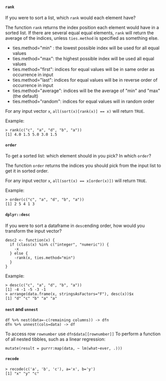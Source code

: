 #### `rank`
If you were to sort a list, which `rank` would each element have?

The function `rank` returns the index position each element would have in a sorted list. If there are several equal equal elements, `rank` will return the average of the indices, unless `ties.method` is specified as something else.

* ties.method="min" : the lowest possible index will be used for all equal values
* ties.method="max": the highest possible index will be used all equal values
* ties.method="first": indices for equal values will be in same order as occurrence in input
* ties.method="last": indices for equal values will be in reverse order of occurrence in input
* ties.method="average": indices will be the average of "min" and "max" (the default)
* ties.method="random": indices for equal values will in random order

For any input vector `x`, `all(sort(x)[rank(x)] == x)` will return `TRUE`.

Example:
```
> rank(c("c", "a", "d", "b", "a"))
[1] 4.0 1.5 5.0 3.0 1.5
``` 

#### `order`
To get a sorted list: which element should in you pick? In which `order`? 

The function `order` returns the indices you should pick from the input list to get it in sorted order.

For any input vector `x`, `all(sort(x) == x[order(x)])` will return `TRUE`.

Example:
```
> order(c("c", "a", "d", "b", "a"))
[1] 2 5 4 1 3
```

#### `dplyr::desc`
If you were to sort a dataframe in `desc`ending order, how would you transform the input vector?
```
desc2 <- function(x) { 
  if (class(x) %in% c("integer", "numeric")) {
    -x
  } else { 
    -rank(x, ties.method="min")
  }
}
```
Example:
```
> desc(c("c", "a", "d", "b", "a"))
[1] -4 -1 -5 -3 -1
> arrange(data.frame(x, stringsAsFactors="F"), desc(x))$x
[1] "d" "c" "b" "a" "a"
```
#### `nest` and `unnest`
```
df %>% nest(data=-c(remaining columns)) -> dfn
dfn %>% unnest(cols=data) -> df
```
To access row `rownumber` use `dfn$data[[rownumber]]`
To perform a function of all nested tibbles, such as a linear regression: 
```
mutate(result = purrr:map(data, ~ lm(what~ever, .)))
```

#### `recode`
```
> recode(c('a', 'b', 'c'), a='x', b='y')
[1] "x" "y" "c"
```


<!--stackedit_data:
eyJoaXN0b3J5IjpbLTMyOTQwOTIzMCwtNDk0MDEyMTMyLDE1Mz
UzMTc0MjcsMTM0Mjc2NzAyNCwtNzA3MjI3OTAwLC0xNDA0MjEw
MjExLDcyNTE1MDM5NCwtNDM3OTUzNzYwLDEzNTI3OTY1NzEsLT
kyMzc1ODU0LC0yODg2ODcwODgsMTE5NjczNzY4NiwtMTIwODk5
Mjg3MCwxNzQ0ODk1NTM2LC0xNjk3NTA2MzM1LDE1NTkzOTI2Mj
csLTYyODI5MTc5NSwtMTM2MDc1NzEzNiwxOTAxMTgzODM5XX0=

-->